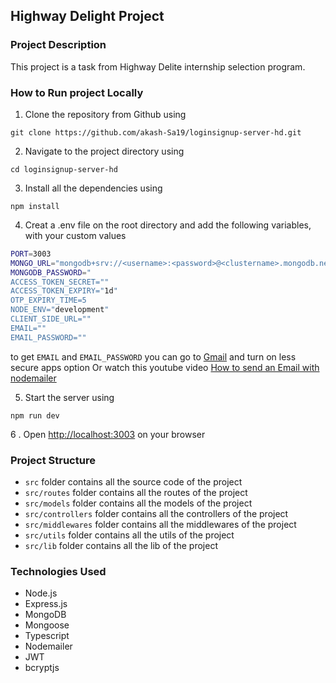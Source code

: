 ## Highway Delight Project

### Project Description

This project is a task from Highway Delite internship selection program.

### How to Run project Locally

1. Clone the repository from Github using

```
git clone https://github.com/akash-Sa19/loginsignup-server-hd.git
```

2. Navigate to the project directory using

```
cd loginsignup-server-hd
```

3. Install all the dependencies using

```
npm install
```

4. Creat a .env file on the root directory and add the following variables, with your custom values

```bash
PORT=3003
MONGO_URL="mongodb+srv://<username>:<password>@<clustername>.mongodb.net"
MONGODB_PASSWORD="
ACCESS_TOKEN_SECRET=""
ACCESS_TOKEN_EXPIRY="1d"
OTP_EXPIRY_TIME=5
NODE_ENV="development"
CLIENT_SIDE_URL=""
EMAIL=""
EMAIL_PASSWORD=""
```

to get `EMAIL` and `EMAIL_PASSWORD` you can go to [Gmail](https://myaccount.google.com/lesssecureapps) and turn on less secure apps option Or watch this youtube video
[How to send an Email with nodemailer](https://youtu.be/u-_Ygo2wcrs?si=Rn6noNp_0HWm3tS9)

5. Start the server using

```
npm run dev
```

6 . Open [http://localhost:3003](http://localhost:3003) on your browser

### Project Structure

- `src` folder contains all the source code of the project
- `src/routes` folder contains all the routes of the project
- `src/models` folder contains all the models of the project
- `src/controllers` folder contains all the controllers of the project
- `src/middlewares` folder contains all the middlewares of the project
- `src/utils` folder contains all the utils of the project
- `src/lib` folder contains all the lib of the project

### Technologies Used

- Node.js
- Express.js
- MongoDB
- Mongoose
- Typescript
- Nodemailer
- JWT
- bcryptjs
